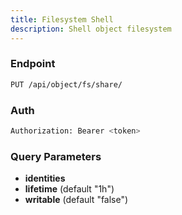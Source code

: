 ```yaml
---
title: Filesystem Shell
description: Shell object filesystem
---
```


### Endpoint

```bash
PUT /api/object/fs/share/
```

### Auth

```bash
Authorization: Bearer <token>
```

### Query Parameters

- **identities**
- **lifetime** (default "1h")
- **writable** (default "false")

